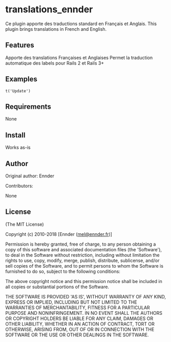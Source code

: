 translations_ennder
===========

Ce plugin apporte des traductions standard en Français et Anglais.
This plugin brings translations in French and English.

Features
--------

Apporte des translations Françaises et Anglaises
Permet la traduction automatique des labels pour Rails 2 et Rails 3+

Examples
--------

    t('Update')

Requirements
------------

None

Install
-------

Works as-is

Author
------

Original author: Ennder

Contributors:

None

License
-------

(The MIT License)

Copyright (c) 2010-2018 [Ennder (mel@ennder.fr)]

Permission is hereby granted, free of charge, to any person obtaining
a copy of this software and associated documentation files (the
'Software'), to deal in the Software without restriction, including
without limitation the rights to use, copy, modify, merge, publish,
distribute, sublicense, and/or sell copies of the Software, and to
permit persons to whom the Software is furnished to do so, subject to
the following conditions:

The above copyright notice and this permission notice shall be
included in all copies or substantial portions of the Software.

THE SOFTWARE IS PROVIDED 'AS IS', WITHOUT WARRANTY OF ANY KIND,
EXPRESS OR IMPLIED, INCLUDING BUT NOT LIMITED TO THE WARRANTIES OF
MERCHANTABILITY, FITNESS FOR A PARTICULAR PURPOSE AND NONINFRINGEMENT.
IN NO EVENT SHALL THE AUTHORS OR COPYRIGHT HOLDERS BE LIABLE FOR ANY
CLAIM, DAMAGES OR OTHER LIABILITY, WHETHER IN AN ACTION OF CONTRACT,
TORT OR OTHERWISE, ARISING FROM, OUT OF OR IN CONNECTION WITH THE
SOFTWARE OR THE USE OR OTHER DEALINGS IN THE SOFTWARE.
